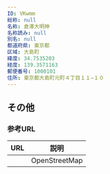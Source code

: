 ```yaml
---
ID: VKwmm
総称: null
名称: 倉澤大明神
名称読み: null
別名: null
都道府県: 東京都
区域: 大島町
緯度: 34.7535203
経度: 139.3571163
郵便番号: 1000101
住所: 東京都大島町元町４丁目１１−１０
---
```


## その他

### 参考URL

| URL | 説明          |
| --- | ------------- |
|     | OpenStreetMap |

